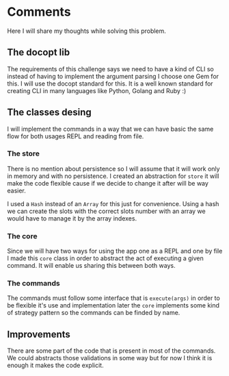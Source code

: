 # Comments

Here I will share my thoughts while solving this problem.

## The docopt lib

The requirements of this challenge says we need to have a kind of CLI so
instead of having to implement the argument parsing I choose one Gem for this.
I will use the docopt standard for this. It is a well known standard for creating
CLI in many languages like Python, Golang and Ruby :)

## The classes desing

I will implement the commands in a way that we can have basic the same flow
for both usages REPL and reading from file.

### The store

There is no mention about persistence so I will assume that it will work only
in memory and with no persistence. I created an abstraction for `store` it
will make the code flexible cause if we decide to change it after will be way
easier.

I used a `Hash` instead of an `Array` for this just for convenience. Using a hash
we can create the slots with the correct slots number with an array we would have
to manage it by the array indexes.

### The core

Since we will have two ways for using the app one as a REPL and one by file
I made this `core` class in order to abstract the act of executing a given command. It
will enable us sharing this between both ways.

### The commands

The commands must follow some interface that is `execute(args)` in order to be
flexible it's use and implementation later the `core` implements some kind of
strategy pattern so the commands can be finded by name.

## Improvements

There are some part of the code that is present in most of the commands. We could
abstracts those validations in some way but for now I think it is enough it makes
the code explicit.
